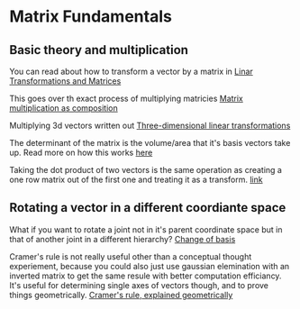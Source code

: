 # Matrix Fundamentals

## Basic theory and multiplication 
You can read about how to transform a vector by a matrix in [Linar Transformations and Matrices](../Essence_of_linear_algebra/003_Linear_transformations_and_matrices)

This goes over th exact process of multiplying matricies [Matrix multiplication as composition](../Essence_of_linear_algebra/004_Matrix_multiplication_as_composition)

Multiplying 3d vectors written out [Three-dimensional linear transformations](../Essence_of_linear_algebra/005_Three-dimensional_linear_transformations)

The determinant of the matrix is the volume/area that it's basis vectors take up. Read more on how this works [here](../Essence_of_linear_algebra/006_The_determinant)

Taking the dot product of two vectors is the same operation as creating a one row matrix out of the first one and treating it as a transform. [link](../Essence_of_linear_algebra/009_Dot_products_and_duality)


## Rotating a vector in a different coordiante space
What if you want to rotate a joint not in it's parent coordinate space but in that of another joint in a different hierarchy? [Change of basis](../Essence_of_linear_algebra/013_Change_of_basis)


Cramer's rule is not really useful other than a conceptual thought experiement, because you could also just use gaussian elemination with an inverted matrix to get the same resule with better computation efficiancy. It's useful for determining single axes of vectors though, and to prove things geometrically. [Cramer's rule, explained geometrically](../Essence_of_linear_algebra/012_Cramers_rule_explained_geometrically)
